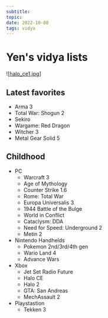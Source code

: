 ```yaml
---
subtitle:
topic:
date: 2022-10-08
tags: vidya
---
```


# Yen's vidya lists

![[halo_ce1.jpg]]

## Latest favorites
- Arma 3
- Total War: Shogun 2
- Sekiro
- Wargame: Red Dragon
- Witcher 3
- Metal Gear Solid 5

## Childhood
- PC
    - Warcraft 3
    - Age of Mythology
    - Counter Strike 1.6
    - Rome: Total War
    - Europa Universalis 3
    - 1944 Battle of the Bulge
    - World in Conflict
    - Cataclysm: DDA
    - Need for Speed: Underground 2
    - Metin 2
- Nintendo Handhelds
    - Pokemon 2nd/3rd/4th gen
    - Wario Land 4
    - Advance Wars
- Xbox
    - Jet Set Radio Future
    - Halo CE
    - Halo 2
    - GTA: San Andreas
    - MechAssault 2
- Playstastion
    - Tekken 3

[//begin]: # "Autogenerated link references for markdown compatibility"
[halo_ce1.jpg]: ../images/halo_ce1.jpg "halo_ce1.jpg"
[//end]: # "Autogenerated link references"